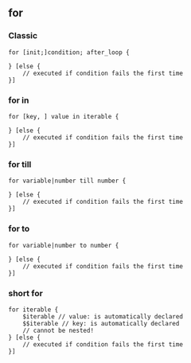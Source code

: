 ## for

### Classic
```
for [init;]condition; after_loop {

} [else {
    // executed if condition fails the first time
}]

```


### for in

```
for [key, ] value in iterable {

} [else {
    // executed if condition fails the first time
}]
```

### for till

```
for variable|number till number {

} [else {
    // executed if condition fails the first time
}]
```

### for to

```
for variable|number to number {

} [else {
    // executed if condition fails the first time
}]
```

### short for

```
for iterable {
    $iterable // value: is automatically declared
    $$iterable // key: is automatically declared
    // cannot be nested!
} [else {
    // executed if condition fails the first time
}]
```